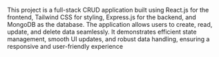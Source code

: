 This project is a full-stack CRUD application built using React.js for the frontend, Tailwind CSS for styling, Express.js for the backend, and MongoDB as the database. The application allows users to create, read, update, and delete data seamlessly. It demonstrates efficient state management, smooth UI updates, and robust data handling, ensuring a responsive and user-friendly experience

